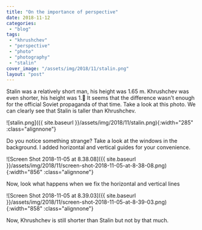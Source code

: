 ```yaml
---
title: "On the importance of perspective"
date: 2018-11-12
categories: 
 - "blog"
tags: 
 - "khrushchev"
 - "perspective"
 - "photo"
 - "photography"
 - "stalin"
cover_image: "/assets/img/2018/11/stalin.png"
layout: "post"
---
```


Stalin was a relatively short man, his height was 1.65 m. Khrushchev was even shorter, his height was 1. It seems that the difference wasn't enough for the official Soviet propaganda of that time. Take a look at this photo. We can clearly see that Stalin is taller than Khrushchev.

![stalin.png]({{ site.baseurl }}/assets/img/2018/11/stalin.png){:width="285" :class="alignnone"}

Do you notice something strange? Take a look at the windows in the background. I added horizontal and vertical guides for your convenience.

![Screen Shot 2018-11-05 at 8.38.08]({{ site.baseurl }}/assets/img/2018/11/screen-shot-2018-11-05-at-8-38-08.png){:width="856" :class="alignnone"}

Now, look what happens when we fix the horizontal and vertical lines

![Screen Shot 2018-11-05 at 8.39.03]({{ site.baseurl }}/assets/img/2018/11/screen-shot-2018-11-05-at-8-39-03.png){:width="858" :class="alignnone"}

Now, Khrushchev is still shorter than Stalin but not by that much.
